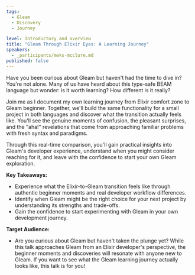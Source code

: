 ```yaml
---
tags:
  - Gleam
  - Discovery
  - Journey

level: Introductory and overview
title: "Gleam Through Elixir Eyes: A Learning Journey"
speakers:
  - _participants/meks-mcclure.md
published: false
---
```

Have you been curious about Gleam but haven't had the time to dive in? You're not alone. Many of us have heard about this type-safe BEAM language but wonder: is it worth learning? How different is it really?

Join me as I document my own learning journey from Elixir comfort zone to Gleam beginner. Together, we'll build the same functionality for a small project in both languages and discover what the transition actually feels like. You'll see the genuine moments of confusion, the pleasant surprises, and the "aha!" revelations that come from approaching familiar problems with fresh syntax and paradigms.

Through this real-time comparison, you'll gain practical insights into Gleam's developer experience, understand when you might consider reaching for it, and leave with the confidence to start your own Gleam exploration.

**Key Takeaways:**

- Experience what the Elixir-to-Gleam transition feels like through authentic beginner moments and real developer workflow differences.
- Identify when Gleam might be the right choice for your next project by understanding its strengths and trade-offs.
- Gain the confidence to start experimenting with Gleam in your own development journey.

**Target Audience:**

- Are you curious about Gleam but haven't taken the plunge yet? While this talk approaches Gleam from an Elixir developer's perspective, the beginner moments and discoveries will resonate with anyone new to Gleam. If you want to see what the Gleam learning journey actually looks like, this talk is for you!
